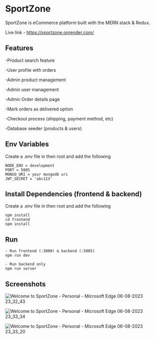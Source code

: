 # SportZone

SportZone is eCommerce platform built with the MERN stack & Redux.

Live link - https://sportzone.onrender.com/

## Features

-Product search feature

-User profile with orders

-Admin product management

-Admin user management

-Admin Order details page

-Mark orders as delivered option

-Checkout process (shipping, payment method, etc)

-Database seeder (products & users)

## Env Variables

Create a .env file in then root and add the following


```
NODE_ENV = development
PORT = 5005
MONGO_URI = your mongodb uri
JWT_SECRET = 'abc123'
```

## Install Dependencies (frontend & backend)

Create a .env file in then root and add the following


```
npm install
cd frontend
npm install
```

## Run


```
- Run frontend (:3000) & backend (:5005)
npm run dev

- Run backend only
npm run server
```

## Screenshots

![Welcome to SportZone - Personal - Microsoft​ Edge 06-08-2023 23_32_43](https://github.com/agdgithub/SportZone/assets/98071875/e86c1cc5-3d9b-415b-aa0d-e5db3bad7d84)

![Welcome to SportZone - Personal - Microsoft​ Edge 06-08-2023 23_33_34](https://github.com/agdgithub/SportZone/assets/98071875/4eccbf65-1d26-4786-bb84-7fbf93c5ddc6)

![Welcome to SportZone - Personal - Microsoft​ Edge 06-08-2023 23_33_20](https://github.com/agdgithub/SportZone/assets/98071875/f360ecb9-1dcf-4c3d-af63-9f63d4c0877a)




